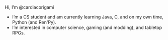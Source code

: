 Hi, I’m @cardiacorigami
- I’m a CS student and am currently learning Java, C, and on my own time, Python (and Ren'Py).
- I’m interested in computer science, gaming (and modding), and tabletop RPGs.

<!---
cardiacorigami/cardiacorigami is a ✨ special ✨ repository because its `README.md` (this file) appears on your GitHub profile.
You can click the Preview link to take a look at your changes.
--->
